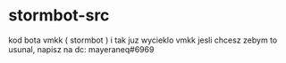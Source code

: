 # stormbot-src
kod bota vmkk ( stormbot ) i tak juz wycieklo
vmkk jesli chcesz zebym to usunal, napisz na dc: mayeraneq#6969
